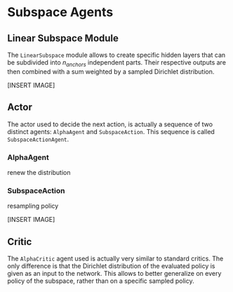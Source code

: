 # Subspace Agents


## Linear Subspace Module

The `LinearSubspace` module allows to create specific hidden layers that can be subdivided into $n_{anchors}$ independent parts. Their respective outputs are then combined with a sum weighted by a sampled Dirichlet distribution.

[INSERT IMAGE]


## Actor

The actor used to decide the next action, is actually a sequence of two distinct agents: `AlphaAgent` and `SubspaceAction`. This sequence is called `SubspaceActionAgent`.


### AlphaAgent

renew the distribution


### SubspaceAction

resampling policy

[INSERT IMAGE]


## Critic

The `AlphaCritic` agent used is actually very similar to standard critics. The only difference is that the Dirichlet distribution of the evaluated policy is given as an input to the network. This allows to better generalize on every policy of the subspace, rather than on a specific sampled policy.